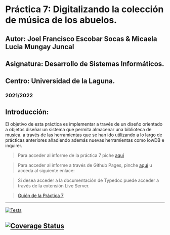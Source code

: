 # Práctica 7: Digitalizando la colección de música de los abuelos.
## Autor: Joel Francisco Escobar Socas & Micaela Lucia Mungay Juncal
## Asignatura: Desarrollo de Sistemas Informáticos.
## Centro: Universidad de la Laguna.
### 2021/2022


## Introducción:
  El objetivo  de esta práctica es implementar a través de un diseño orientado a objetos diseñar un sistema que permita almacenar una biblioteca de musica. a través de las herramientas que se han ido utilizando a lo largo de prácticas anteriores añadiendo además nuevas herramientas como lowDB e inquirer.

> Para acceder al informe de la práctica 7 piche [aquí]()

> Para acceder al informe a través de Github Pages, pinche [aquí]() u acceda al siguiente enlace:

> Si desea acceder a la documentación de Typedoc puede acceder a través de la extensión Live Server.

> [Guión de la Práctica 7](https://ull-esit-inf-dsi-2122.github.io/prct07-music-dataModel/) 

--- 
[![Tests](https://github.com/ULL-ESIT-INF-DSI-2122/ull-esit-inf-dsi-21-22-prct07-music-datamodel-grupo-m/actions/workflows/node.js.yml/badge.svg?branch=master)](https://github.com/ULL-ESIT-INF-DSI-2122/ull-esit-inf-dsi-21-22-prct07-music-datamodel-grupo-m/actions/workflows/node.js.yml)


[![Coverage Status](https://coveralls.io/repos/github/ULL-ESIT-INF-DSI-2021/ull-esit-inf-dsi-20-21-prct11-menu-api-grupo-m/badge.svg?branch=main)](https://coveralls.io/github/ULL-ESIT-INF-DSI-2021/ull-esit-inf-dsi-20-21-prct11-menu-api-grupo-m?branch=main)
---

